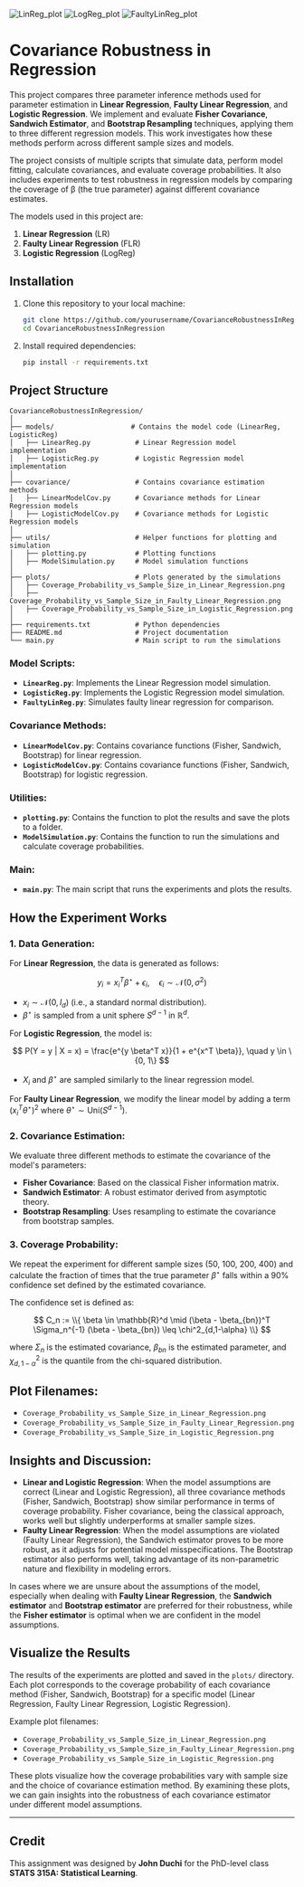 ![LinReg_plot](plots/Coverage_Probability_vs._Sample_Size_in_Linear_Regression.png)
![LogReg_plot](plots/Coverage_Probability_vs._Sample_Size_in_Logistic_Regression.png)
![FaultyLinReg_plot](plots/Coverage_Probability_vs._Sample_Size_in_Faulty_Linear_Regression.png)

# Covariance Robustness in Regression

This project compares three parameter inference methods used for parameter estimation in **Linear Regression**, **Faulty Linear Regression**, and **Logistic Regression**. We implement and evaluate **Fisher Covariance**, **Sandwich Estimator**, and **Bootstrap Resampling** techniques, applying them to three different regression models. This work investigates how these methods perform across different sample sizes and models.

The project consists of multiple scripts that simulate data, perform model fitting, calculate covariances, and evaluate coverage probabilities. It also includes experiments to test robustness in regression models by comparing the coverage of β (the true parameter) against different covariance estimates.

The models used in this project are:

1. **Linear Regression** (LR)
2. **Faulty Linear Regression** (FLR)
3. **Logistic Regression** (LogReg)

## Installation

1. Clone this repository to your local machine:

   ```bash
   git clone https://github.com/yourusername/CovarianceRobustnessInRegression.git
   cd CovarianceRobustnessInRegression
   ```

2. Install required dependencies:

   ```bash
   pip install -r requirements.txt
   ```

## Project Structure

```
CovarianceRobustnessInRegression/
│
├── models/                   # Contains the model code (LinearReg, LogisticReg)
│   ├── LinearReg.py           # Linear Regression model implementation
│   ├── LogisticReg.py         # Logistic Regression model implementation
│
├── covariance/                # Contains covariance estimation methods
│   ├── LinearModelCov.py      # Covariance methods for Linear Regression models
│   ├── LogisticModelCov.py    # Covariance methods for Logistic Regression models
│
├── utils/                     # Helper functions for plotting and simulation
│   ├── plotting.py            # Plotting functions
│   ├── ModelSimulation.py     # Model simulation functions
│
├── plots/                     # Plots generated by the simulations
│   ├── Coverage_Probability_vs_Sample_Size_in_Linear_Regression.png
│   ├── Coverage_Probability_vs_Sample_Size_in_Faulty_Linear_Regression.png
│   ├── Coverage_Probability_vs_Sample_Size_in_Logistic_Regression.png
│
├── requirements.txt           # Python dependencies
├── README.md                  # Project documentation
└── main.py                    # Main script to run the simulations
```


### Model Scripts:

* **`LinearReg.py`**: Implements the Linear Regression model simulation.
* **`LogisticReg.py`**: Implements the Logistic Regression model simulation.
* **`FaultyLinReg.py`**: Simulates faulty linear regression for comparison.

### Covariance Methods:

* **`LinearModelCov.py`**: Contains covariance functions (Fisher, Sandwich, Bootstrap) for linear regression.
* **`LogisticModelCov.py`**: Contains covariance functions (Fisher, Sandwich, Bootstrap) for logistic regression.

### Utilities:

* **`plotting.py`**: Contains the function to plot the results and save the plots to a folder.
* **`ModelSimulation.py`**: Contains the function to run the simulations and calculate coverage probabilities.

### Main:

* **`main.py`**: The main script that runs the experiments and plots the results.

## How the Experiment Works

### 1. Data Generation:

For **Linear Regression**, the data is generated as follows:

$$
y_i = x_i^T \beta^\star + \epsilon_i, \quad \epsilon_i \sim \mathcal{N}(0, \sigma^2)
$$

* $x_i \sim \mathcal{N}(0, I_d)$ (i.e., a standard normal distribution).
* $\beta^\star$ is sampled from a unit sphere $S^{d-1}$ in $\mathbb{R}^d$.

For **Logistic Regression**, the model is:

$$
P(Y = y | X = x) = \frac{e^{y \beta^T x}}{1 + e^{x^T \beta}}, \quad y \in \{0, 1\}
$$

* $X_i$ and $\beta^\star$ are sampled similarly to the linear regression model.

For **Faulty Linear Regression**, we modify the linear model by adding a term $(x^T_i \theta^\star)^2$ where $\theta^\star \sim \text{Uni}(S^{d-1})$.

### 2. Covariance Estimation:

We evaluate three different methods to estimate the covariance of the model's parameters:

* **Fisher Covariance**: Based on the classical Fisher information matrix.
* **Sandwich Estimator**: A robust estimator derived from asymptotic theory.
* **Bootstrap Resampling**: Uses resampling to estimate the covariance from bootstrap samples.

### 3. Coverage Probability:

We repeat the experiment for different sample sizes (50, 100, 200, 400) and calculate the fraction of times that the true parameter $\beta^\star$ falls within a 90% confidence set defined by the estimated covariance.

The confidence set is defined as:

$$
C_n := \\{ \beta \in \mathbb{R}^d \mid (\beta - \beta_{bn})^T \Sigma_n^{-1} (\beta - \beta_{bn}) \leq \chi^2_{d,1-\alpha} \\}
$$





where $\Sigma_n$ is the estimated covariance, $\beta_{bn}$ is the estimated parameter, and $\chi^2_{d,1-\alpha}$ is the quantile from the chi-squared distribution.

## Plot Filenames:

* `Coverage_Probability_vs_Sample_Size_in_Linear_Regression.png`
* `Coverage_Probability_vs_Sample_Size_in_Faulty_Linear_Regression.png`
* `Coverage_Probability_vs_Sample_Size_in_Logistic_Regression.png`

## Insights and Discussion:

* **Linear and Logistic Regression**: When the model assumptions are correct (Linear and Logistic Regression), all three covariance methods (Fisher, Sandwich, Bootstrap) show similar performance in terms of coverage probability. Fisher covariance, being the classical approach, works well but slightly underperforms at smaller sample sizes.
* **Faulty Linear Regression**: When the model assumptions are violated (Faulty Linear Regression), the Sandwich estimator proves to be more robust, as it adjusts for potential model misspecifications. The Bootstrap estimator also performs well, taking advantage of its non-parametric nature and flexibility in modeling errors.

In cases where we are unsure about the assumptions of the model, especially when dealing with **Faulty Linear Regression**, the **Sandwich estimator** and **Bootstrap estimator** are preferred for their robustness, while the **Fisher estimator** is optimal when we are confident in the model assumptions.

## Visualize the Results

The results of the experiments are plotted and saved in the `plots/` directory. Each plot corresponds to the coverage probability of each covariance method (Fisher, Sandwich, Bootstrap) for a specific model (Linear Regression, Faulty Linear Regression, Logistic Regression).

Example plot filenames:

* `Coverage_Probability_vs_Sample_Size_in_Linear_Regression.png`
* `Coverage_Probability_vs_Sample_Size_in_Faulty_Linear_Regression.png`
* `Coverage_Probability_vs_Sample_Size_in_Logistic_Regression.png`

These plots visualize how the coverage probabilities vary with sample size and the choice of covariance estimation method. By examining these plots, we can gain insights into the robustness of each covariance estimator under different model assumptions.

---

## Credit

This assignment was designed by **John Duchi** for the PhD-level class **STATS 315A: Statistical Learning**.

